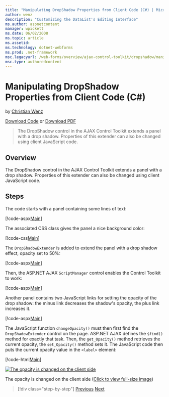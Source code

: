 ```yaml
---
title: "Manipulating DropShadow Properties from Client Code (C#) | Microsoft Docs"
author: wenz
description: "Customizing the DataList's Editing Interface"
ms.author: aspnetcontent
manager: wpickett
ms.date: 06/02/2008
ms.topic: article
ms.assetid: 
ms.technology: dotnet-webforms
ms.prod: .net-framework
msc.legacyurl: /web-forms/overview/ajax-control-toolkit/dropshadow/manipulating-dropshadow-properties-from-client-code-cs
msc.type: authoredcontent
---
```

Manipulating DropShadow Properties from Client Code (C#)
====================
by [Christian Wenz](https://github.com/wenz)

[Download Code](http://download.microsoft.com/download/5/1/6/51652a81-500b-4f6b-88d3-617103e7941e/DropShadow2.cs.zip) or [Download PDF](http://download.microsoft.com/download/b/6/a/b6ae89ee-df69-4c87-9bfb-ad1eb2b23373/dropshadow2CS.pdf)

> The DropShadow control in the AJAX Control Toolkit extends a panel with a drop shadow. Properties of this extender can also be changed using client JavaScript code.


## Overview

The DropShadow control in the AJAX Control Toolkit extends a panel with a drop shadow. Properties of this extender can also be changed using client JavaScript code.

## Steps

The code starts with a panel containing some lines of text:

[!code-aspx[Main](manipulating-dropshadow-properties-from-client-code-cs/samples/sample1.aspx)]

The associated CSS class gives the panel a nice background color:

[!code-css[Main](manipulating-dropshadow-properties-from-client-code-cs/samples/sample2.css)]

The `DropShadowExtender` is added to extend the panel with a drop shadow effect, opacity set to 50%:

[!code-aspx[Main](manipulating-dropshadow-properties-from-client-code-cs/samples/sample3.aspx)]

Then, the ASP.NET AJAX `ScriptManager` control enables the Control Toolkit to work:

[!code-aspx[Main](manipulating-dropshadow-properties-from-client-code-cs/samples/sample4.aspx)]

Another panel contains two JavaScript links for setting the opacity of the drop shadow: the minus link decreases the shadow's opacity, the plus link increases it.

[!code-aspx[Main](manipulating-dropshadow-properties-from-client-code-cs/samples/sample5.aspx)]

The JavaScript function `changeOpacity()` must then first find the `DropShadowExtender` control on the page. ASP.NET AJAX defines the `$find()` method for exactly that task. Then, the `get_Opacity()` method retrieves the current opacity, the `set_Opacity()` method sets it. The JavaScript code then puts the current opacity value in the `<label>` element:

[!code-html[Main](manipulating-dropshadow-properties-from-client-code-cs/samples/sample6.html)]


[![The opacity is changed on the client side](manipulating-dropshadow-properties-from-client-code-cs/_static/image2.png)](manipulating-dropshadow-properties-from-client-code-cs/_static/image1.png)

The opacity is changed on the client side ([Click to view full-size image](manipulating-dropshadow-properties-from-client-code-cs/_static/image3.png))

>[!div class="step-by-step"]
[Previous](adjusting-the-z-index-of-a-dropshadow-cs.md)
[Next](adjusting-the-z-index-of-a-dropshadow-vb.md)